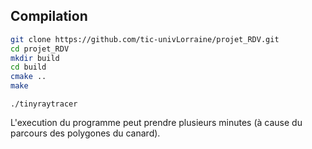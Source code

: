 
## Compilation
```sh
git clone https://github.com/tic-univLorraine/projet_RDV.git
cd projet_RDV
mkdir build
cd build
cmake ..  
make
```
```
./tinyraytracer
```
L'execution du programme peut prendre plusieurs minutes (à cause du parcours des polygones du canard).
